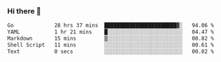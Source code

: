 ### Hi there 👋

<!--
**yeya24/yeya24** is a ✨ _special_ ✨ repository because its `README.md` (this file) appears on your GitHub profile.

Here are some ideas to get you started:

- 🔭 I’m currently working on ...
- 🌱 I’m currently learning ...
- 👯 I’m looking to collaborate on ...
- 🤔 I’m looking for help with ...
- 💬 Ask me about ...
- 📫 How to reach me: ...
- 😄 Pronouns: ...
- ⚡ Fun fact: ...
-->

<!--START_SECTION:waka-->

```txt
Go             28 hrs 37 mins  ███████████████████████▓░   94.06 %
YAML           1 hr 21 mins    █░░░░░░░░░░░░░░░░░░░░░░░░   04.47 %
Markdown       15 mins         ▒░░░░░░░░░░░░░░░░░░░░░░░░   00.82 %
Shell Script   11 mins         ░░░░░░░░░░░░░░░░░░░░░░░░░   00.61 %
Text           0 secs          ░░░░░░░░░░░░░░░░░░░░░░░░░   00.02 %
```

<!--END_SECTION:waka-->
